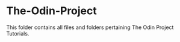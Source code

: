 # The-Odin-Project
This folder contains all files and folders pertaining The Odin Project Tutorials.
